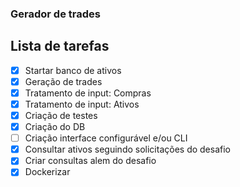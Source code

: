 ### Gerador de trades

## Lista de tarefas
- [x] Startar banco de ativos
- [X] Geração de trades
- [x] Tratamento de input: Compras
- [x] Tratamento de input: Ativos
- [x] Criação de testes
- [x] Criação do DB
- [ ] Criação interface configurável e/ou CLI
- [x] Consultar ativos seguindo solicitações do desafio
- [x] Criar consultas alem do desafio
- [x] Dockerizar 
